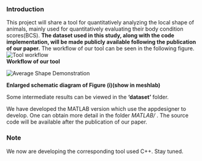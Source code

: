 ### Introduction
This project will share a tool for quantitatively analyzing the local shape of animals, mainly used for quantitatively evaluating their body condition scores(BCS).  **The dataset used in this study, along with the code implementation, will be made publicly available following the publication of our paper.** The workflow of our tool can be seen in the following figure.  
![Tool workflow](Fig/Image%20process.png)  
 **Workflow of our tool**  
  
![Average Shape Demonstration](Fig/Average%20Shape%20Demonstration.gif)  
  
 **Enlarged schematic diagram of Figure (i)(show in meshlab)**  
  
Some intermediate results can be viewed in the  **‘dataset’**  folder.  
  
We have developed the MATLAB version which use the appdesigner to develop. One can obtain more detail in the folder  _MATLAB/_ . The source code will be available after the publication of our paper.  

### Note
We now are developing the corresponding tool used C++. Stay tuned.